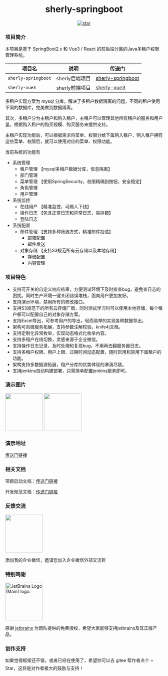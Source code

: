 <h1 align="center">sherly-springboot</h1>
<p align="center">
	<a href='https://gitee.com/guzi499/universal-practice-repository/stargazers'><img src='https://gitee.com/guzi499/universal-practice-repository/badge/star.svg?theme=dark' alt='star'></img></a>
</p>

### 项目简介

本项目是基于 SpringBoot2.x 和 Vue3 / React 的前后端分离的Java多租户权限管理系统。

| 项目名              | 说明                     | 传送门                                                                                                                                 |
|--------------------|--------------------------|------------------------------------------------------|
| `sherly-springboot`| sherly后端项目           | [sherly-springboot](https://gitee.com/guzi499/sherly-springboot) |
| `sherly-vue3`      | sherly前端项目           | [sherly-vue3](https://gitee.com/guzi499/sherly-vue3)       |

多租户实现方案为 mysql 分库，解决了多租户数据隔离的问题，不同的租户使用不同的数据库，完美做到数据隔离。

其次，多租户分为主租户和购入租户，主租户可以管理其他所有租户的服务和用户量。根据购入租户的购买规模、购买服务来提供支持。

主租户实现功能后，可以根据需求将菜单、权限分给下属购入租户，购入租户拥有这些菜单、权限后，就可以使用对应的菜单、权限功能。

当前系统的功能有
- 系统管理
  - 租户管理  【mysql多租户数据分库，信息隔离】
  - 部门管理
  - 菜单管理  【使用SpringSecurity，权限精确到按钮，安全稳定】
  - 角色管理
  - 用户管理
- 系统监控
  - 在线用户  【精准监控，可踢人下线】
  - 操作日志  【包含正常日志和异常日志，易排错】
  - 登陆日志
- 系统配置
  - 邮件管理  【支持多种筛选方式，精准邮件投递】
    - 邮箱配置
    - 邮件发送
  - 对象存储  【支持S3规范所有云存储以及本地存储】
    - 存储配置
    - 内容管理

### 项目特色
- 支持可开关的自定义响应结果，方便测试环境下及时排查bug，避免查日志的困扰。同时生产环境一键关闭错误堆栈，面向用户更加友好。
- 支持演示环境，禁用所有的修改接口。
- 支持S3规范下的所有云存储厂商，同时测试学习时可以使用本地存储，每个租户都可以配置自己的对象存储方案。
- 支持Excel导出，可参考用户的导出，轻而易举的实现各种数据导出。
- 架构可向微服务拓展，支持参数注解校验，knife4j文档。
- 支持定制化异常枚举，实现动态格式化枚举内容。
- 支持多租户在线切换，灵感来源于企业微信。
- 支持操作日志记录，及时处理和复现bug，不用再去翻服务器日志。
- 支持多租户权限、用户上限、过期时间动态配置，随时启用和禁用下属租户的功能。
- 架构支持多数据源拓展，租户分库的优势体现的淋漓尽致。
- 支持jenkins自动构建部署，只需简单配置jenkins服务即可。

### 演示图片
<img height="120" src="https://gitee.com/guzi499/sherly-springboot/raw/develop/sherly-springboot/display-image/login.png">
<img height="120" src="https://gitee.com/guzi499/sherly-springboot/raw/develop/sherly-springboot/display-image/menu.png">

### 演示地址
[传送门链接](http://101.34.169.185:90)

### 相关文档
项目启动文档：[传送门链接](https://gitee.com/guzi499/sherly-springboot/blob/develop/sherly-upr-admin/src/main/resources/markdown/%E9%A1%B9%E7%9B%AE%E5%90%AF%E5%8A%A8%E6%96%87%E6%A1%A3.md)

开发规范文档：[传送门链接](https://gitee.com/guzi499/sherly-springboot/blob/develop/sherly-upr-admin/src/main/resources/markdown/sherly%E5%90%8E%E7%AB%AF%E5%BC%80%E5%8F%91%E8%A7%84%E8%8C%83.md)

### 反馈交流
<img height="120" src="https://gitee.com/guzi499/sherly-springboot/raw/develop/sherly-springboot/wx.jpg">

添加我的企业微信，邀请您加入企业微信外部交流群

### 特别鸣谢
<img width="120" src="https://resources.jetbrains.com/storage/products/company/brand/logos/jb_beam.png" alt="JetBrains Logo (Main) logo.">

感谢 [jetbrains](https://jb.gg/OpenSourceSupport/?from=sherly-springboot "jetbrains") 为团队提供的免费授权，希望大家能够支持jetbrains及其正版产品。

### 创作支持
如果觉得框架还不错，或者已经在使用了，希望你可以去 gitee 帮作者点个 ⭐ Star，这将是对作者极大的鼓励与支持！
